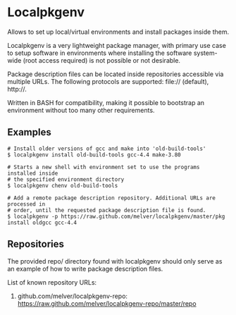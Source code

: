# Localpkgenv

Allows to set up local/virtual environments and install packages inside
them.

Localpkgenv is a very lightweight package manager, with primary use case to
setup software in environments where installing the software system-wide (root
access required) is not possible or not desirable.

Package description files can be located inside repositories accessible via
multiple URLs. The following protocols are supported: file:// (default),
http://.

Written in BASH for compatibility, making it possible to bootstrap an
environment without too many other requirements.

## Examples

```
# Install older versions of gcc and make into 'old-build-tools'
$ localpkgenv install old-build-tools gcc-4.4 make-3.80

# Starts a new shell with environment set to use the programs installed inside
# the specified environment directory
$ localpkgenv chenv old-build-tools

# Add a remote package description repository. Additional URLs are processed in
# order, until the requested package description file is found.
$ localpkgenv -p https://raw.github.com/melver/localpkgenv/master/pkg install oldgcc gcc-4.4
```

## Repositories

The provided repo/ directory found with localpkgenv should only serve as an
example of how to write package description files.

List of known repository URLs:

1. github.com/melver/localpkgenv-repo: https://raw.github.com/melver/localpkgenv-repo/master/repo

